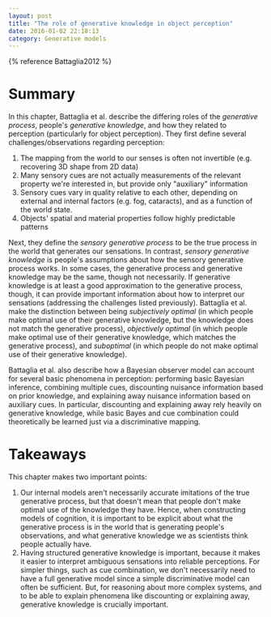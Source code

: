 ```yaml
---
layout: post
title: "The role of generative knowledge in object perception"
date: 2016-01-02 22:18:13
category: Generative models
---
```


{% reference Battaglia2012 %}

# Summary

In this chapter, Battaglia et al. describe the differing roles of the *generative process*, people's *generative knowledge*, and how they related to perception (particularly for object perception). They first define several challenges/observations regarding perception:

1. The mapping from the world to our senses is often not invertible (e.g. recovering 3D shape from 2D data)
2. Many sensory cues are not actually measurements of the relevant property we're interested in, but provide only "auxiliary" information
3. Sensory cues vary in quality relative to each other, depending on external and internal factors (e.g. fog, cataracts), and as a function of the world state.
4. Objects' spatial and material properties follow highly predictable patterns

Next, they define the *sensory generative process* to be the true process in the world that generates our sensations. In contrast, *sensory generative knowledge* is people's assumptions about how the sensory generative process works. In some cases, the generative process and generative knowledge may be the same, though not necessarily. If generative knowledge is at least a good approximation to the generative process, though, it can provide important information about how to interpret our sensations (addressing the challenges listed previously). Battaglia et al. make the distinction between being *subjectively optimal* (in which people make optimal use of their generative knowledge, but the knowledge does not match the generative process), *objectively optimal* (in which people make optimal use of their generative knowledge, which matches the generative process), and *suboptimal* (in which people do not make optimal use of their generative knowledge).

Battaglia et al. also describe how a Bayesian observer model can account for several basic phenomena in perception: performing basic Bayesian inference, combining multiple cues, discounting nuisance information based on prior knowledge, and explaining away nuisance information based on auxiliary cues. In particular, discounting and explaining away rely heavily on generative knowledge, while basic Bayes and cue combination could theoretically be learned just via a discriminative mapping.

# Takeaways

This chapter makes two important points:

1. Our internal models aren't necessarily accurate imitations of the true generative process, but that doesn't mean that people don't make optimal use of the knowledge they have. Hence, when constructing models of cognition, it is important to be explicit about what the generative process is in the world that is generating people's observations, and what generative knowledge we as scientists think people actually have.
2. Having structured generative knowledge is important, because it makes it easier to interpret ambiguous sensations into reliable perceptions. For simpler things, such as cue combination, we don't necessarily need to have a full generative model since a simple discriminative model can often be sufficient. But, for reasoning about more complex systems, and to be able to explain phenomena like discounting or explaining away, generative knowledge is crucially important.
